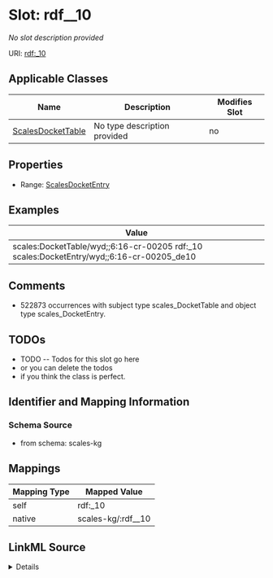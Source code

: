

# Slot: rdf__10


_No slot description provided_





URI: [rdf:_10](http://www.w3.org/1999/02/22-rdf-syntax-ns#_10)



<!-- no inheritance hierarchy -->





## Applicable Classes

| Name | Description | Modifies Slot |
| --- | --- | --- |
| [ScalesDocketTable](../classes/ScalesDocketTable.md) | No type description provided |  no  |







## Properties

* Range: [ScalesDocketEntry](../classes/ScalesDocketEntry.md)






## Examples

| Value |
| --- |
| scales:DocketTable/wyd;;6:16-cr-00205 rdf:_10 scales:DocketEntry/wyd;;6:16-cr-00205_de10 |

## Comments

* 522873 occurrences with subject type scales_DocketTable and object type scales_DocketEntry.

## TODOs

* TODO -- Todos for this slot go here
* or you can delete the todos
* if you think the class is perfect.

## Identifier and Mapping Information







### Schema Source


* from schema: scales-kg




## Mappings

| Mapping Type | Mapped Value |
| ---  | ---  |
| self | rdf:_10 |
| native | scales-kg/:rdf__10 |




## LinkML Source

<details>
```yaml
name: rdf__10
description: No slot description provided
todos:
- TODO -- Todos for this slot go here
- or you can delete the todos
- if you think the class is perfect.
comments:
- 522873 occurrences with subject type scales_DocketTable and object type scales_DocketEntry.
examples:
- value: scales:DocketTable/wyd;;6:16-cr-00205 rdf:_10 scales:DocketEntry/wyd;;6:16-cr-00205_de10
from_schema: scales-kg
rank: 1000
slot_uri: rdf:_10
alias: rdf__10
domain_of:
- scales_DocketTable
range: scales_DocketEntry

```
</details>
